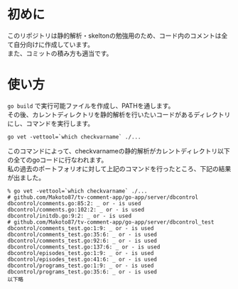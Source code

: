 # 初めに
このリポジトリは静的解析・skeltonの勉強用のため、コード内のコメントは全て自分向けに作成しています。  
また、コミットの積み方も適当です。

# 使い方
`go build` で実行可能ファイルを作成し、PATHを通します。  
その後、カレントディレクトリを静的解析を行いたいコードがあるディレクトリにし、コマンドを実行します。  
```
go vet -vettool=`which checkvarname` ./...
```

このコマンドによって、checkvarnameの静的解析がカレントディレクトリ以下の全てのgoコードに行なわれます。  
私の過去のポートフォリオに対して上記のコマンドを行ったところ、下記の結果が出ました。

```
% go vet -vettool=`which checkvarname` ./...
# github.com/Makoto87/tv-comment-app/go-app/server/dbcontrol
dbcontrol/comments.go:85:2: _ or - is used
dbcontrol/comments.go:102:2: _ or - is used
dbcontrol/initdb.go:9:2: _ or - is used
# github.com/Makoto87/tv-comment-app/go-app/server/dbcontrol_test
dbcontrol/comments_test.go:1:9: _ or - is used
dbcontrol/comments_test.go:35:6: _ or - is used
dbcontrol/comments_test.go:92:6: _ or - is used
dbcontrol/comments_test.go:137:6: _ or - is used
dbcontrol/episodes_test.go:1:9: _ or - is used
dbcontrol/episodes_test.go:41:6: _ or - is used
dbcontrol/programs_test.go:1:9: _ or - is used
dbcontrol/programs_test.go:35:6: _ or - is used
以下略
```
